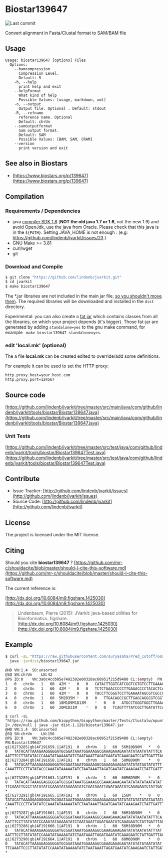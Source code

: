 # Biostar139647

![Last commit](https://img.shields.io/github/last-commit/lindenb/jvarkit.png)

Convert alignment in Fasta/Clustal format to SAM/BAM file


## Usage

```
Usage: biostar139647 [options] Files
  Options:
    --bamcompression
      Compression Level.
      Default: 5
    -h, --help
      print help and exit
    --helpFormat
      What kind of help
      Possible Values: [usage, markdown, xml]
    -o, --output
      Output file. Optional . Default: stdout
    -R, --refname
      reference name. Optional
      Default: chrUn
    --samoutputformat
      Sam output format.
      Default: SAM
      Possible Values: [BAM, SAM, CRAM]
    --version
      print version and exit

```


## See also in Biostars

 * [https://www.biostars.org/p/139647](https://www.biostars.org/p/139647)


## Compilation

### Requirements / Dependencies

* java [compiler SDK 1.8](http://www.oracle.com/technetwork/java/index.html) (**NOT the old java 1.7 or 1.6**, not the new 1.9) and avoid OpenJdk, use the java from Oracle. Please check that this java is in the `${PATH}`. Setting JAVA_HOME is not enough : (e.g: https://github.com/lindenb/jvarkit/issues/23 )
* GNU Make >= 3.81
* curl/wget
* git


### Download and Compile

```bash
$ git clone "https://github.com/lindenb/jvarkit.git"
$ cd jvarkit
$ make biostar139647
```

The *.jar libraries are not included in the main jar file, [so you shouldn't move them](https://github.com/lindenb/jvarkit/issues/15#issuecomment-140099011 ).
The required libraries will be downloaded and installed in the `dist` directory.

Experimental: you can also create a [fat jar](https://stackoverflow.com/questions/19150811/) which contains classes from all the libraries, on which your project depends (it's bigger). Those fat-jar are generated by adding `standalone=yes` to the gnu make command, for example ` make biostar139647 standalone=yes`.

### edit 'local.mk' (optional)

The a file **local.mk** can be created edited to override/add some definitions.

For example it can be used to set the HTTP proxy:

```
http.proxy.host=your.host.com
http.proxy.port=124567
```
## Source code 

[https://github.com/lindenb/jvarkit/tree/master/src/main/java/com/github/lindenb/jvarkit/tools/biostar/Biostar139647.java](https://github.com/lindenb/jvarkit/tree/master/src/main/java/com/github/lindenb/jvarkit/tools/biostar/Biostar139647.java)

### Unit Tests

[https://github.com/lindenb/jvarkit/tree/master/src/test/java/com/github/lindenb/jvarkit/tools/biostar/Biostar139647Test.java](https://github.com/lindenb/jvarkit/tree/master/src/test/java/com/github/lindenb/jvarkit/tools/biostar/Biostar139647Test.java)


## Contribute

- Issue Tracker: [http://github.com/lindenb/jvarkit/issues](http://github.com/lindenb/jvarkit/issues)
- Source Code: [http://github.com/lindenb/jvarkit](http://github.com/lindenb/jvarkit)

## License

The project is licensed under the MIT license.

## Citing

Should you cite **biostar139647** ? [https://github.com/mr-c/shouldacite/blob/master/should-I-cite-this-software.md](https://github.com/mr-c/shouldacite/blob/master/should-I-cite-this-software.md)

The current reference is:

[http://dx.doi.org/10.6084/m9.figshare.1425030](http://dx.doi.org/10.6084/m9.figshare.1425030)

> Lindenbaum, Pierre (2015): JVarkit: java-based utilities for Bioinformatics. figshare.
> [http://dx.doi.org/10.6084/m9.figshare.1425030](http://dx.doi.org/10.6084/m9.figshare.1425030)

 
## Example

```bash
$ curl -sL "https://raw.githubusercontent.com/suryasaha/Pred_cutoff/60a6f980c9940dfb6e381c5394918f27cb14564f/data/Xylella-RpoH.aln" |\
  java -jardist/biostar139647.jar

@HD	VN:1.4	SO:unsorted
@SQ	SN:chrUn	LN:42
@PG	ID:0	VN:3a0c4ccb05e7492382e00328ac60951f215d9400	CL:(empty)	PN:Biostar139647
1	0	chrUn	1	60	42M	*	0	0	CATACTTGGTCATCGGTCGTGTCCTTGAAAGTGACTTGTTAA	*
2	0	chrUn	1	60	42M	*	0	0	TCTCTGAACCCCCTTGAAACCCCTACACTCAGCCATATATGC	*
3	0	chrUn	1	60	42M	*	0	0	TACCTTCGGGTCCTTGAAAATAGCGTCGCCGTGCTTATCTGT	*
4	0	chrUn	1	60	5M2D35M	*	0	0	TTGACAGCCGCTTGAGCAGGCGTCGGTCATCCCCACATTC	*
5	0	chrUn	1	60	18M1D9M1D13M	*	0	0	ATGCCTGGGTGGCTTGAAAGCTGGCGGCTTGCCCACATAC	*
6	0	chrUn	1	60	20M1D21M	*	0	0	TCAGTTTTATCGCTTGATATTCACTGAGACTGGCCACACAT	*

```

```
$ curl -sL "https://raw.github.com/biopython/biopython/master/Tests/Clustalw/opuntia.aln" 2> /dev/null | java -jar dist-1.128/biostar139647.jar 
@HD	VN:1.4	SO:unsorted
@SQ	SN:chrUn	LN:156
@PG	ID:0	VN:3a0c4ccb05e7492382e00328ac60951f215d9400	CL:(empty)	PN:Biostar139647
gi|6273285|gb|AF191659.1|AF191	0	chrUn	1	60	56M10D90M	*	0	0	TATACATTAAAGAAGGGGGATGCGGATAAATGGAAAGGCGAAAGAAAGAATATATAATATATTTCA
AATTTCCTTATATACCCAAATATAAAAATATCTAATAAATTAGATGAATATCAAAGAATCCATTGATTTAGTGTACCAGA*
gi|6273284|gb|AF191658.1|AF191	0	chrUn	1	60	58M8D90M	*	0	0	TATACATTAAAGAAGGGGGATGCGGATAAATGGAAAGGCGAAAGAAAGAATATATATAATATATTT
CAAATTTCCTTATATACCCAAATATAAAAATATCTAATAAATTAGATGAATATCAAAGAATCTATTGATTTAGTGTACCAGA	*
gi|6273289|gb|AF191663.1|AF191	0	chrUn	1	60	60M6D90M	*	0	0	TATACATTAAAGGAGGGGGATGCGGATAAATGGAAAGGCGAAAGAAAGAATATATATATAATATAT
TTCAAATTCCCTTATATATCCAAATATAAAAATATCTAATAAATTAGATGAATATCAAAGAATCTATTGATTTAGTATACCAGA	*
gi|6273291|gb|AF191665.1|AF191	0	chrUn	1	60	156M	*	0	0	TATACATTAAAGGAGGGGGATGCGGATAAATGGAAAGGCGAAAGAAAGAATATATATATATATATAATATATTT
CAAATTCCCTTATATATCCAAATATAAAAATATCTAATAAATTAGATGAATATCAAAGAATCTATTGATTTAGTGTACCAGA	*
gi|6273287|gb|AF191661.1|AF191	0	chrUn	1	60	56M10D90M	*	0	0	TATACATTAAAGAAGGGGGATGCGGATAAATGGAAAGGCGAAAGAAAGAATATATAATATATTTCA
AATTTCCTTATATATCCAAATATAAAAATATCTAATAAATTAGATGAATATCAAAGAATCTATTGATTTAGTGTACCAGA*
gi|6273286|gb|AF191660.1|AF191	0	chrUn	1	60	56M10D90M	*	0	0	TATACATAAAAGAAGGGGGATGCGGATAAATGGAAAGGCGAAAGAAAGAATATATAATATATTTAT
AATTTCCTTATATATCCAAATATAAAAATATCTAATAAATTAGATGAATATCAAAGAATCTATTGATTTAGTGTACCAGA*
gi|6273290|gb|AF191664.1|AF191	0	chrUn	1	60	60M6D90M	*	0	0	TATACATTAAAGGAGGGGGATGCGGATAAATGGAAAGGCGAAAGAAAGAATATATATATAATATAT
TTCAAATTCCCTTATATATCCAAATATAAAAATATCTAATAAATTAGATGAATATCAAAGAATCTATTGATTTAGTGTACCAGA	*
```


